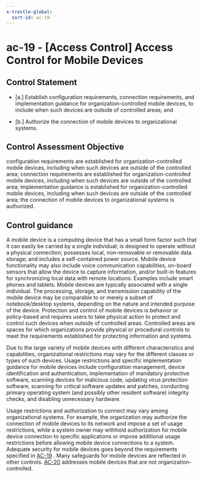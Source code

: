 ```yaml
---
x-trestle-global:
  sort-id: ac-19
---
```


# ac-19 - \[Access Control\] Access Control for Mobile Devices

## Control Statement

- \[a.\] Establish configuration requirements, connection requirements, and implementation guidance for organization-controlled mobile devices, to include when such devices are outside of controlled areas; and

- \[b.\] Authorize the connection of mobile devices to organizational systems.

## Control Assessment Objective

configuration requirements are established for organization-controlled mobile devices, including when such devices are outside of the controlled area;
connection requirements are established for organization-controlled mobile devices, including when such devices are outside of the controlled area;
implementation guidance is established for organization-controlled mobile devices, including when such devices are outside of the controlled area;
the connection of mobile devices to organizational systems is authorized.

## Control guidance

A mobile device is a computing device that has a small form factor such that it can easily be carried by a single individual; is designed to operate without a physical connection; possesses local, non-removable or removable data storage; and includes a self-contained power source. Mobile device functionality may also include voice communication capabilities, on-board sensors that allow the device to capture information, and/or built-in features for synchronizing local data with remote locations. Examples include smart phones and tablets. Mobile devices are typically associated with a single individual. The processing, storage, and transmission capability of the mobile device may be comparable to or merely a subset of notebook/desktop systems, depending on the nature and intended purpose of the device. Protection and control of mobile devices is behavior or policy-based and requires users to take physical action to protect and control such devices when outside of controlled areas. Controlled areas are spaces for which organizations provide physical or procedural controls to meet the requirements established for protecting information and systems.

Due to the large variety of mobile devices with different characteristics and capabilities, organizational restrictions may vary for the different classes or types of such devices. Usage restrictions and specific implementation guidance for mobile devices include configuration management, device identification and authentication, implementation of mandatory protective software, scanning devices for malicious code, updating virus protection software, scanning for critical software updates and patches, conducting primary operating system (and possibly other resident software) integrity checks, and disabling unnecessary hardware.

Usage restrictions and authorization to connect may vary among organizational systems. For example, the organization may authorize the connection of mobile devices to its network and impose a set of usage restrictions, while a system owner may withhold authorization for mobile device connection to specific applications or impose additional usage restrictions before allowing mobile device connections to a system. Adequate security for mobile devices goes beyond the requirements specified in [AC-19](#ac-19) . Many safeguards for mobile devices are reflected in other controls. [AC-20](#ac-20) addresses mobile devices that are not organization-controlled.
